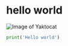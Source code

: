 # hello world
![Image of Yaktocat](https://octodex.github.com/images/yaktocat.png)

```python
print('Hello world')
```
